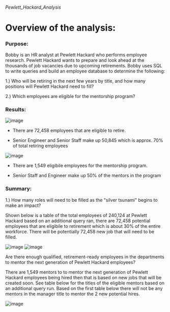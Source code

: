 ###### Pewlett_Hackard_Analysis
# Overview of the analysis:
### Purpose:

Bobby is an HR analyst at Pewlett Hackard who performs employee research. Pewlett Hackard wants to prepare and look ahead at the thousands of job vacancies due to upcoming retirements. Bobby uses SQL to write queries and build an employee database to determine the following:

1.) Who will be retiring in the next few years by title, and how many positions will Pewlett Hackard need to fill?

2.) Which employees are eligible for the mentorship program?


### Results:

![image](https://user-images.githubusercontent.com/93900628/149709979-d9e8d97c-ee36-4f93-8417-79c1600a32b2.png)
- There are 72,458 employees that are eligible to retire.

- Senior Engineer and Senior Staff make up 50,845 which is approx. 70% of total retiring employees


![image](https://user-images.githubusercontent.com/93900628/149710049-90d6bda2-18fe-47c7-86dc-6e1a5d48e625.png)



- There are 1,549 eligibile employees for the mentorship program.

- Senior Staff and Engineer make up 50% of the mentors in the program 


### Summary:

1.) How many roles will need to be filled as the "silver tsunami" begins to make an impact?

Shown below is a table of the total employees of 240,124 at Pewlett Hackard based on an additional query ran, there are 72,458 potential employees that are eligibile to retirement which is about 30% of the entire workforce. There will be potentially 72,458 new job that will need to be filled. 

![image](https://user-images.githubusercontent.com/93900628/149710587-b2a36e82-626f-4942-a058-90a5d1fa3a8d.png)
![image](https://user-images.githubusercontent.com/93900628/149711771-28dc9dcb-faa5-44f3-bb3a-7256fe4bc242.png)


Are there enough qualified, retirement-ready employees in the departments to mentor the next generation of Pewlett Hackard employees?

There are 1,549 mentors to to mentor the next generation of Pewlett Hackard employees being hired then that is based on new jobs that will be created soon. See table below for the titles of the eligible mentors based on an additional query run. Based on the first table below there will not be any mentors in the manager title to mentor the 2 new potential hires. 

![image](https://user-images.githubusercontent.com/93900628/149711843-ab14d6e3-6100-4844-8ae7-776d18be22d2.png)














